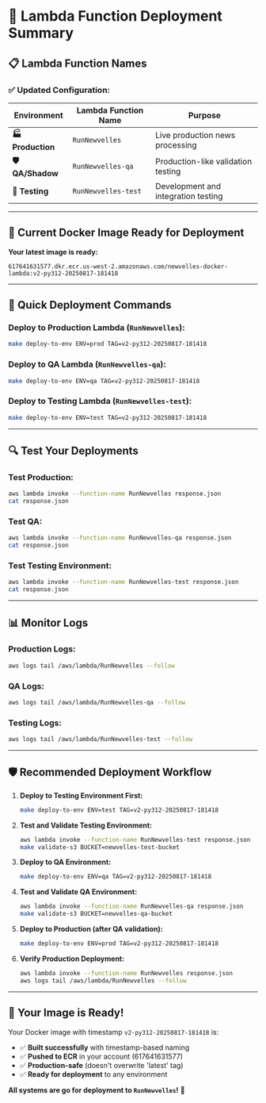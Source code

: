 # 🚀 Lambda Function Deployment Summary

## 📋 **Lambda Function Names**

### **✅ Updated Configuration:**

| Environment | Lambda Function Name | Purpose |
|-------------|---------------------|---------|
| **🏭 Production** | `RunNewvelles` | Live production news processing |
| **🛡️ QA/Shadow** | `RunNewvelles-qa` | Production-like validation testing |
| **🧪 Testing** | `RunNewvelles-test` | Development and integration testing |

---

## 🎯 **Current Docker Image Ready for Deployment**

**Your latest image is ready:**
```
617641631577.dkr.ecr.us-west-2.amazonaws.com/newvelles-docker-lambda:v2-py312-20250817-181418
```

---

## 🚀 **Quick Deployment Commands**

### **Deploy to Production Lambda (`RunNewvelles`):**
```bash
make deploy-to-env ENV=prod TAG=v2-py312-20250817-181418
```

### **Deploy to QA Lambda (`RunNewvelles-qa`):**
```bash
make deploy-to-env ENV=qa TAG=v2-py312-20250817-181418
```

### **Deploy to Testing Lambda (`RunNewvelles-test`):**
```bash
make deploy-to-env ENV=test TAG=v2-py312-20250817-181418
```

---

## 🔍 **Test Your Deployments**

### **Test Production:**
```bash
aws lambda invoke --function-name RunNewvelles response.json
cat response.json
```

### **Test QA:**
```bash
aws lambda invoke --function-name RunNewvelles-qa response.json
cat response.json
```

### **Test Testing Environment:**
```bash
aws lambda invoke --function-name RunNewvelles-test response.json
cat response.json
```

---

## 📊 **Monitor Logs**

### **Production Logs:**
```bash
aws logs tail /aws/lambda/RunNewvelles --follow
```

### **QA Logs:**
```bash
aws logs tail /aws/lambda/RunNewvelles-qa --follow
```

### **Testing Logs:**
```bash
aws logs tail /aws/lambda/RunNewvelles-test --follow
```

---

## 🛡️ **Recommended Deployment Workflow**

1. **Deploy to Testing Environment First:**
   ```bash
   make deploy-to-env ENV=test TAG=v2-py312-20250817-181418
   ```

2. **Test and Validate Testing Environment:**
   ```bash
   aws lambda invoke --function-name RunNewvelles-test response.json
   make validate-s3 BUCKET=newvelles-test-bucket
   ```

3. **Deploy to QA Environment:**
   ```bash
   make deploy-to-env ENV=qa TAG=v2-py312-20250817-181418
   ```

4. **Test and Validate QA Environment:**
   ```bash
   aws lambda invoke --function-name RunNewvelles-qa response.json
   make validate-s3 BUCKET=newvelles-qa-bucket
   ```

5. **Deploy to Production (after QA validation):**
   ```bash
   make deploy-to-env ENV=prod TAG=v2-py312-20250817-181418
   ```

6. **Verify Production Deployment:**
   ```bash
   aws lambda invoke --function-name RunNewvelles response.json
   aws logs tail /aws/lambda/RunNewvelles --follow
   ```

---

## 🎉 **Your Image is Ready!**

Your Docker image with timestamp `v2-py312-20250817-181418` is:
- ✅ **Built successfully** with timestamp-based naming
- ✅ **Pushed to ECR** in your account (617641631577)
- ✅ **Production-safe** (doesn't overwrite 'latest' tag)
- ✅ **Ready for deployment** to any environment

**All systems are go for deployment to `RunNewvelles`!** 🚀
